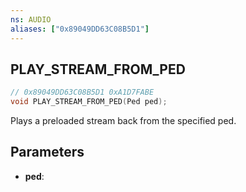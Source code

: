 ```yaml
---
ns: AUDIO
aliases: ["0x89049DD63C08B5D1"]
---
```

## PLAY_STREAM_FROM_PED

```c
// 0x89049DD63C08B5D1 0xA1D7FABE
void PLAY_STREAM_FROM_PED(Ped ped);
```

Plays a preloaded stream back from the specified ped.

## Parameters
* **ped**:

